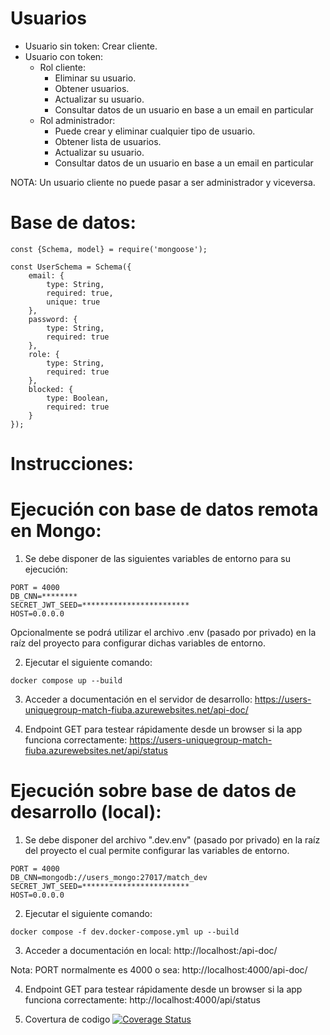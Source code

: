 # Usuarios
* Usuario sin token:
    Crear cliente.
* Usuario con token:
    * Rol cliente:
        * Eliminar su usuario.
        * Obtener usuarios.
        * Actualizar su usuario.
        * Consultar datos de un usuario en base a un email en particular
    * Rol administrador:
        * Puede crear y eliminar cualquier tipo de usuario.
        * Obtener lista de usuarios.
        * Actualizar su usuario.
        * Consultar datos de un usuario en base a un email en particular

NOTA: Un usuario cliente no puede pasar a ser administrador y viceversa.

# Base de datos:
```
const {Schema, model} = require('mongoose');

const UserSchema = Schema({
    email: {
        type: String,
        required: true,
        unique: true
    },
    password: {
        type: String,
        required: true
    },
    role: {
        type: String,
        required: true
    },
    blocked: {
        type: Boolean,
        required: true
    }
});

```

# Instrucciones:

# Ejecución con base de datos remota en Mongo:

1) Se debe disponer de las siguientes variables de entorno para su ejecución:

```
PORT = 4000
DB_CNN=********
SECRET_JWT_SEED=************************
HOST=0.0.0.0
```
Opcionalmente se podrá utilizar el archivo .env (pasado por privado) en la 
raíz del proyecto para configurar dichas variables de entorno.

2) Ejecutar el siguiente comando:

```
docker compose up --build
```

3) Acceder a documentación en el servidor de desarrollo: https://users-uniquegroup-match-fiuba.azurewebsites.net/api-doc/

4) Endpoint GET para testear rápidamente desde un browser si la app funciona correctamente: https://users-uniquegroup-match-fiuba.azurewebsites.net/api/status


# Ejecución sobre base de datos de desarrollo (local):

1) Se debe disponer del archivo ".dev.env" (pasado por privado) en la raíz del proyecto
el cual permite configurar las variables de entorno.

```
PORT = 4000
DB_CNN=mongodb://users_mongo:27017/match_dev
SECRET_JWT_SEED=************************
HOST=0.0.0.0
```

2) Ejecutar el siguiente comando:

```
docker compose -f dev.docker-compose.yml up --build
```
3) Acceder a documentación en local: http://localhost:<PORT>/api-doc/

Nota: PORT normalmente es 4000 o sea: http://localhost:4000/api-doc/

4) Endpoint GET para testear rápidamente desde un browser si la app funciona correctamente: http://localhost:4000/api/status

5) Covertura de codigo [![Coverage Status](https://coveralls.io/repos/github/el-unico-match/users/badge.svg?branch=coveral-integration)](https://coveralls.io/github/el-unico-match/users?branch=coveral-integration)